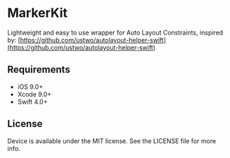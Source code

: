 # MarkerKit
Lightweight and easy to use wrapper for Auto Layout Constraints, inspired by: [https://github.com/ustwo/autolayout-helper-swift](https://github.com/ustwo/autolayout-helper-swift)

## Requirements

- iOS 9.0+
- Xcode 9.0+
- Swift 4.0+

## License

Device is available under the MIT license. See the LICENSE file for more info.